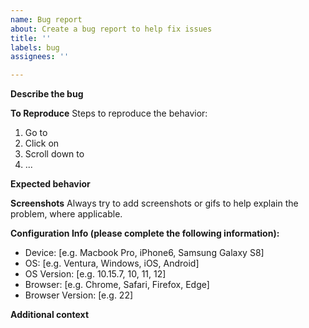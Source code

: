 ```yaml
---
name: Bug report
about: Create a bug report to help fix issues
title: ''
labels: bug
assignees: ''

---
```


**Describe the bug**
<!-- A clear and concise description of what the bug is. -->

**To Reproduce**
Steps to reproduce the behavior:
1. Go to <!-- URL OR FILE PATH --->
2. Click on <!-- BUTTON OR LINK --->
3. Scroll down to <!-- LOCATION OR PAGE MARKER --->
4. ...<!-- ETC... --->

**Expected behavior**
<!-- A clear and concise description of what you expected to happen. -->

**Screenshots**
Always try to add screenshots or gifs to help explain the problem, where applicable.

**Configuration Info (please complete the following information):**
 - Device: [e.g. Macbook Pro, iPhone6, Samsung Galaxy S8]
 - OS: [e.g. Ventura, Windows, iOS, Android]
 - OS Version: [e.g. 10.15.7, 10, 11, 12]
 - Browser: [e.g. Chrome, Safari, Firefox, Edge]
 - Browser Version: [e.g. 22]

**Additional context**
<!-- Add any other context about the problem here. -->
